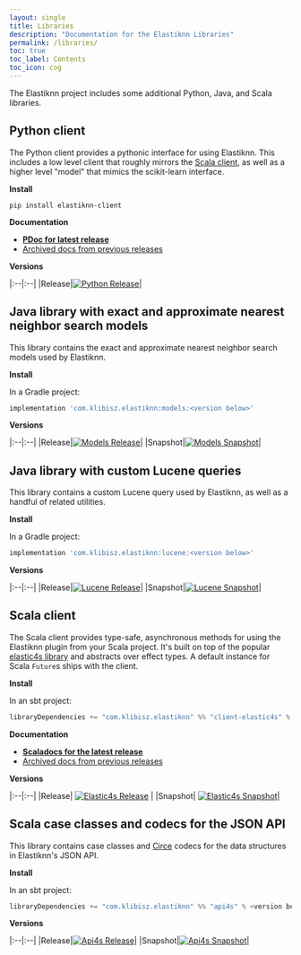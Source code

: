 ```yaml
---
layout: single
title: Libraries
description: "Documentation for the Elastiknn Libraries"
permalink: /libraries/
toc: true
toc_label: Contents
toc_icon: cog
---
```


The Elastiknn project includes some additional Python, Java, and Scala libraries.

## Python client


The Python client provides a pythonic interface for using Elastiknn.
This includes a low level client that roughly mirrors the [Scala client](/scala-client), as well as a higher level "model" that mimics the scikit-learn interface.

**Install**

`pip install elastiknn-client`

**Documentation**

- **<a href="/docs/pdoc" target="_blank">PDoc for latest release</a>**
- <a href="https://archive.elastiknn.com" target="_blank">Archived docs from previous releases</a>

**Versions**

|:--|:--|
|Release|[![Python Release][Badge-Python-Release]][Link-Python-Release]|

## Java library with exact and approximate nearest neighbor search models

This library contains the exact and approximate nearest neighbor search models used by Elastiknn.

**Install**

In a Gradle project:

```groovy
implementation 'com.klibisz.elastiknn:models:<version below>'
```

**Versions**

|:--|:--|
|Release|[![Models Release][Badge-Models-Release]][Link-Models-Release]|
|Snapshot|[![Models Snapshot][Badge-Models-Snapshot]][Link-Models-Snapshot]|


## Java library with custom Lucene queries

This library contains a custom Lucene query used by Elastiknn, as well as a handful of related utilities.

**Install**

In a Gradle project:

```groovy
implementation 'com.klibisz.elastiknn:lucene:<version below>'
```

**Versions**

|:--|:--|
|Release|[![Lucene Release][Badge-Lucene-Release]][Link-Lucene-Release]|
|Snapshot|[![Lucene Snapshot][Badge-Lucene-Snapshot]][Link-Lucene-Snapshot]|

## Scala client

The Scala client provides type-safe, asynchronous methods for using the Elastiknn plugin from your Scala project.
It's built on top of the popular [elastic4s library](https://github.com/sksamuel/elastic4s) and abstracts over effect types.
A default instance for Scala `Future`s ships with the client.

**Install**

In an sbt project:

```scala
libraryDependencies += "com.klibisz.elastiknn" %% "client-elastic4s" % <version below>
```

**Documentation**

- **<a href="/docs/scaladoc/com/klibisz/elastiknn/client/" target="_blank">Scaladocs for the latest release</a>**
- <a href="https://archive.elastiknn.com" target="_blank">Archived docs from previous releases</a>

**Versions**

|:--|:--|
|Release| [![Elastic4s Release][Badge-Elastic4s-Release]][Link-Elastic4s-Release] | 
|Snapshot| [![Elastic4s Snapshot][Badge-Elastic4s-Snapshot]][Link-Elastic4s-Snapshot]|

## Scala case classes and codecs for the JSON API

This library contains case classes and [Circe](https://github.com/circe/circe) codecs for the data structures in Elastiknn's JSON API.

**Install**

In an sbt project:

```scala
libraryDependencies += "com.klibisz.elastiknn" %% "api4s" % <version below>
```

**Versions**

|:--|:--|
|Release|[![Api4s Release][Badge-Api4s-Release]][Link-Api4s-Release]|
|Snapshot|[![Api4s Snapshot][Badge-Api4s-Snapshot]][Link-Api4s-Snapshot]|


<!-- Links -->

[Link-Github-CI]: https://github.com/alexklibisz/elastiknn/actions?query=workflow%3ACI
[Badge-Github-CI]: https://img.shields.io/github/workflow/status/alexklibisz/elastiknn/CI?style=for-the-badge "Github CI Workflow"

[Link-Github-Release]: https://github.com/alexklibisz/elastiknn/actions?query=workflow%3ARelease
[Badge-Github-Release]: https://img.shields.io/github/workflow/status/alexklibisz/elastiknn/Release?style=for-the-badge "Github Release Workflow"

[Link-Plugin-Release]: https://github.com/alexklibisz/elastiknn/releases/latest
[Badge-Plugin-Release]: https://img.shields.io/github/v/release/alexklibisz/elastiknn?style=flat-square "Plugin Release"
[Link-Plugin-Snapshot]: https://github.com/alexklibisz/elastiknn/releases
[Badge-Plugin-Snapshot]: https://img.shields.io/github/v/release/alexklibisz/elastiknn?include_prereleases&style=flat-square "Plugin Snapshot"

[Link-Python-Release]: https://pypi.org/project/elastiknn-client/
[Badge-Python-Release]: https://img.shields.io/pypi/v/elastiknn-client?style=flat-square "Python Release"

[Badge-Models-Release]: https://img.shields.io/nexus/r/com.klibisz.elastiknn/models?server=http%3A%2F%2Foss.sonatype.org&style=flat-square "models release"
[Badge-Models-Snapshot]: https://img.shields.io/nexus/s/com.klibisz.elastiknn/models?server=http%3A%2F%2Foss.sonatype.org&style=flat-square "models snapshot"
[Link-Models-Release]: https://search.maven.org/artifact/com.klibisz.elastiknn/models
[Link-Models-Snapshot]: https://oss.sonatype.org/#nexus-search;gav~com.klibisz.elastiknn~models~~~

[Badge-Lucene-Release]: https://img.shields.io/nexus/r/com.klibisz.elastiknn/lucene?server=http%3A%2F%2Foss.sonatype.org&style=flat-square "lucene release"
[Badge-Lucene-Snapshot]: https://img.shields.io/nexus/s/com.klibisz.elastiknn/lucene?server=http%3A%2F%2Foss.sonatype.org&style=flat-square "lucene snapshot"
[Link-Lucene-Release]: https://search.maven.org/artifact/com.klibisz.elastiknn/lucene
[Link-Lucene-Snapshot]: https://oss.sonatype.org/#nexus-search;gav~com.klibisz.elastiknn~lucene~~~

[Badge-Api4s-Release]: https://img.shields.io/nexus/r/com.klibisz.elastiknn/api4s_2.12?server=http%3A%2F%2Foss.sonatype.org&style=flat-square "api4s_2.12 release"
[Badge-Api4s-Snapshot]: https://img.shields.io/nexus/s/com.klibisz.elastiknn/api4s_2.12?server=http%3A%2F%2Foss.sonatype.org&style=flat-square "api4s_2.12 snapshot"
[Link-Api4s-Release]: https://search.maven.org/artifact/com.klibisz.elastiknn/api4s_2.12
[Link-Api4s-Snapshot]: https://oss.sonatype.org/#nexus-search;gav~com.klibisz.elastiknn~api4s_2.12~~~

[Badge-Elastic4s-Release]: https://img.shields.io/nexus/r/com.klibisz.elastiknn/client-elastic4s_2.12?server=http%3A%2F%2Foss.sonatype.org&style=flat-square "client-elastic4s_2.12 release"
[Badge-Elastic4s-Snapshot]: https://img.shields.io/nexus/s/com.klibisz.elastiknn/client-elastic4s_2.12?server=http%3A%2F%2Foss.sonatype.org&style=flat-square "client-elastic4s_2.12 snapshot"
[Link-Elastic4s-Release]: https://search.maven.org/artifact/com.klibisz.elastiknn/client-elastic4s_2.12
[Link-Elastic4s-Snapshot]: https://oss.sonatype.org/#nexus-search;gav~com.klibisz.elastiknn~client-elastic4s_2.12~~~
